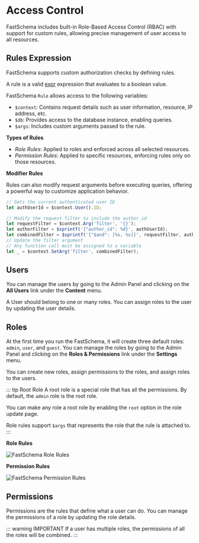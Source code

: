 # Access Control

FastSchema includes built-in Role-Based Access Control (RBAC) with support for custom rules, allowing precise management of user access to all resources.

## Rules Expression

FastSchema supports custom authorization checks by defining rules.

A rule is a valid [expr](https://github.com/expr-lang/expr) expression that evaluates to a boolean value.



FastSchema `Rule` allows access to the following variables:

- `$context`: Contains request details such as user information, resource, IP address, etc.
- `$db`: Provides access to the database instance, enabling queries.
- `$args`: Includes custom arguments passed to the rule.

**Types of Rules**

- *Role Rules*: Applied to roles and enforced across all selected resources.
- *Permission Rules*: Applied to specific resources, enforcing rules only on those resources.

**Modifier Rules**

Rules can also modify request arguments before executing queries, offering a powerful way to customize application behavior.

```js
// Gets the current authenticated user ID
let authUserId = $context.User().ID;

// Modify the request filter to include the author_id
let requestFilter = $context.Arg('filter', '{}');
let authorFilter = $sprintf('{"author_id": %d}', authUserId);
let combinedFilter = $sprintf('{"$and": [%s, %s]}', requestFilter, authorFilter);
// Update the filter argument
// Any function call must be assigned to a variable
let _ = $context.SetArg('filter', combinedFilter);
```

## Users

You can manage the users by going to the Admin Panel and clicking on the **All Users** link under the **Content** menu.

A User should belong to one or many roles. You can assign roles to the user by updating the user details.

## Roles

At the first time you run the FastSchema, it will create three default roles: `admin`, `user`, and `guest`. You can manage the roles by going to the Admin Panel and clicking on the **Roles & Permissions** link under the **Settings** menu.

You can create new roles, assign permissions to the roles, and assign roles to the users.

::: tip Root Role
A root role is a special role that has all the permissions. By default, the `admin` role is the root role.

You can make any role a root role by enabling the `root` option in the role update page.

Role rules support `$args` that represents the role that the rule is attached to.
:::

**Role Rules**

<div>
<img src="/static/images/role-rule.png" alt="FastSchema Role Rules" style="margin:auto" />
</div>

**Permission Rules**

<div>
<img src="/static/images/permission-rule.png" alt="FastSchema Permission Rules" style="margin:auto" />
</div>


## Permissions

Permissions are the rules that define what a user can do. You can manage the permissions of a role by updating the role details.

::: warning IMPORTANT
If a user has multiple roles, the permissions of all the roles will be combined.
:::
